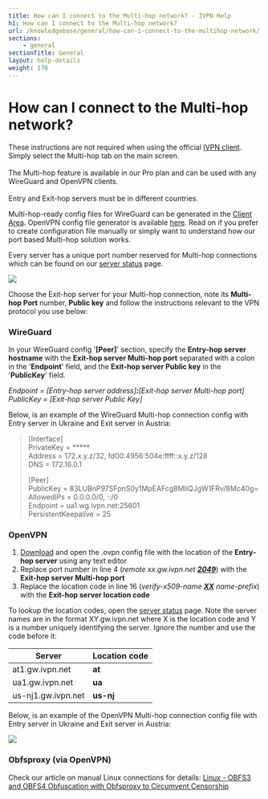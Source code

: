 ```yaml
---
title: How can I connect to the Multi-hop network? - IVPN Help
h1: How can I connect to the Multi-hop network?
url: /knowledgebase/general/how-can-i-connect-to-the-multihop-network/
sections:
    - general
sectionTitle: General
layout: help-details
weight: 170
---
```

# How can I connect to the Multi-hop network?

<div markdown="1" class="notice notice--info">
These instructions are not required when using the official <a href="/apps/">IVPN client</a>. Simply select the Multi-hop tab on the main screen.<br></br>
The Multi-hop feature is available in our Pro plan and can be used with any WireGuard and OpenVPN clients.<br></br>
Entry and Exit-hop servers must be in different countries.
</div>

Multi-hop-ready config files for WireGuard can be generated in the [Client Area](/account/wireguard-config). OpenVPN config file generator is available [here](/openvpn-config). Read on if you prefer to create configuration file manually  or simply want to understand how our port based Multi-hop solution works.

Every server has a unique port number reserved for Multi-hop connections which can be found on our [server status](/status/) page.

![](/images-static/uploads/wireguard-multihop.jpg)

Choose the Exit-hop server for your Multi-hop connection, note its **Multi-hop Port** number, **Public key** and follow the instructions relevant to the VPN protocol you use below:

### WireGuard

In your WireGuard config '**[Peer]**' section, specify the **Entry-hop server hostname** with the **Exit-hop server Multi-hop port** separated with a colon in the '**Endpoint**' field, and the **Exit-hop server Public key** in the '**PublicKey**' field.

*Endpoint = [Entry-hop server address]**:**[Exit-hop server Multi-hop port]<br>
PublicKey = [Exit-hop server Public Key]*

Below, is an example of the WireGuard Multi-hop connection config with Entry server in Ukraine and Exit server in Austria:

>[Interface]<br>
>PrivateKey = *****<br>
>Address = 172.x.y.z/32, fd00:4956:504e:ffff::x.y.z/128<br>
>DNS = 172.16.0.1<br><p>
>[Peer]<br>
>PublicKey = 83LUBnP97SFpnS0y1MpEAFcg8MIiQJgW1FRv/8Mc40g=<br>
>AllowedIPs = 0.0.0.0/0, ::/0<br>
>Endpoint = ua1.wg.ivpn.net:25601<br>
>PersistentKeepalive = 25

### OpenVPN

1. [Download](/openvpn-config) and open the .ovpn config file with the location of the **Entry-hop server** using any text editor
2. Replace port number in line 4 (*remote xx.gw.ivpn.net <u>**2049**</u>*) with the **Exit-hop server Multi-hop port**
3. Replace the location code in line 16 (*verify-x509-name <u>**XX**</u> name-prefix*) with the **Exit-hop server location code**

To lookup the location codes, open the [server status](/status/) page. Note the server names are in the format XY.gw.ivpn.net where X is the location code and Y is a number uniquely identifying the server. Ignore the number and use the code before it:

| Server | Location code|
|---|---|
| at1.gw.ivpn.net | **at** |
| ua1.gw.ivpn.net | **ua** |
| us-nj1.gw.ivpn.net | 	**us-nj** | 

Below, is an example of the OpenVPN Multi-hop connection config file with Entry server in Ukraine and Exit server in Austria:

![](/images-static/uploads/openvpn-multihop.png)

### Obfsproxy (via OpenVPN)

Check our article on manual Linux connections for details:
[Linux - OBFS3 and OBFS4 Obfuscation with Obfsproxy to Circumvent Censorship](https://www.ivpn.net/knowledgebase/linux/linux-obfs3-and-obfs4-obfuscation-with-obfsproxy-to-circumvent-censorship/)
